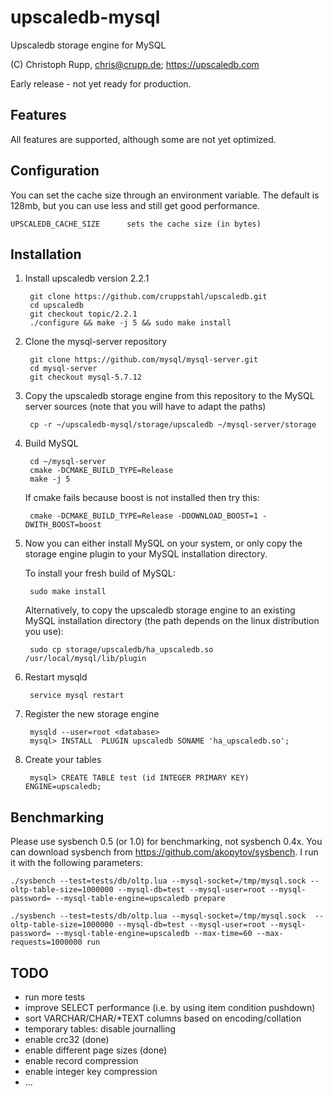 # upscaledb-mysql
Upscaledb storage engine for MySQL

(C) Christoph Rupp, chris@crupp.de; https://upscaledb.com

Early release - not yet ready for production.

## Features

All features are supported, although some are not yet optimized.

## Configuration

You can set the cache size through an environment variable. The default is
128mb, but you can use less and still get good performance.

    UPSCALEDB_CACHE_SIZE      sets the cache size (in bytes)

## Installation

1. Install upscaledb version 2.2.1

        git clone https://github.com/cruppstahl/upscaledb.git
        cd upscaledb
        git checkout topic/2.2.1
        ./configure && make -j 5 && sudo make install

2. Clone the mysql-server repository

        git clone https://github.com/mysql/mysql-server.git
        cd mysql-server
        git checkout mysql-5.7.12

3. Copy the upscaledb storage engine from this repository to the MySQL
    server sources (note that you will have to adapt the paths)

        cp -r ~/upscaledb-mysql/storage/upscaledb ~/mysql-server/storage

4. Build MySQL

        cd ~/mysql-server
        cmake -DCMAKE_BUILD_TYPE=Release
        make -j 5

    If cmake fails because boost is not installed then try this:

        cmake -DCMAKE_BUILD_TYPE=Release -DDOWNLOAD_BOOST=1 -DWITH_BOOST=boost

5. Now you can either install MySQL on your system, or only copy the
    storage engine plugin to your MySQL installation directory.

    To install your fresh build of MySQL:

        sudo make install

    Alternatively, to copy the upscaledb storage engine to an existing
    MySQL installation directory (the path depends on the linux distribution
    you use):

        sudo cp storage/upscaledb/ha_upscaledb.so /usr/local/mysql/lib/plugin

6. Restart mysqld

        service mysql restart

7. Register the new storage engine

        mysqld --user=root <database>
        mysql> INSTALL  PLUGIN upscaledb SONAME 'ha_upscaledb.so';

8. Create your tables

        mysql> CREATE TABLE test (id INTEGER PRIMARY KEY) ENGINE=upscaledb;

## Benchmarking

Please use sysbench 0.5 (or 1.0) for benchmarking, not sysbench 0.4x. You
can download sysbench from https://github.com/akopytov/sysbench.
I run it with the following parameters:

    ./sysbench --test=tests/db/oltp.lua --mysql-socket=/tmp/mysql.sock --oltp-table-size=1000000 --mysql-db=test --mysql-user=root --mysql-password= --mysql-table-engine=upscaledb prepare 

    ./sysbench --test=tests/db/oltp.lua --mysql-socket=/tmp/mysql.sock  --oltp-table-size=1000000 --mysql-db=test --mysql-user=root --mysql-password= --mysql-table-engine=upscaledb --max-time=60 --max-requests=1000000 run

## TODO

- run more tests
- improve SELECT performance (i.e. by using item condition pushdown)
- sort VARCHAR/CHAR/\*TEXT columns based on encoding/collation
- temporary tables: disable journalling
- enable crc32 (done)
- enable different page sizes (done)
- enable record compression
- enable integer key compression
- ...


